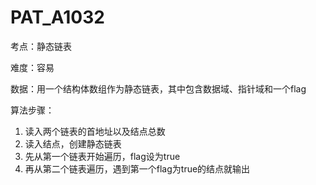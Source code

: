 # PAT_A1032

考点：静态链表

难度：容易

数据：用一个结构体数组作为静态链表，其中包含数据域、指针域和一个flag

算法步骤：
1. 读入两个链表的首地址以及结点总数
2. 读入结点，创建静态链表
3. 先从第一个链表开始遍历，flag设为true
4. 再从第二个链表遍历，遇到第一个flag为true的结点就输出
